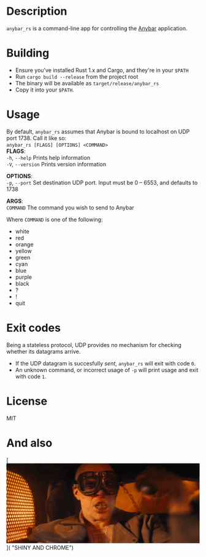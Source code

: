 # Description
`anybar_rs` is a command-line app for controlling the [Anybar](https://github.com/tonsky/AnyBar) application.

# Building

- Ensure you've installed Rust 1.x and Cargo, and they're in your `$PATH`
- Run `cargo build --release` from the project root
- The binary will be available as `target/release/anybar_rs`
- Copy it into your `$PATH`.

# Usage
By default, `anybar_rs` assumes that Anybar is bound to localhost on UDP port 1738. Call it like so:  
`anybar_rs [FLAGS] [OPTIONS] <COMMAND>`  
**FLAGS**:  
    `-h`, `--help`       Prints help information  
    `-V`, `--version`    Prints version information  

**OPTIONS**:  
    `-p`, `--port` <PORT>    Set destination UDP port. Input must be 0 – 6553, and defaults to 1738  

**ARGS**:  
    `COMMAND`    The command you wish to send to Anybar  

Where `COMMAND` is one of the following:

- white
- red
- orange
- yellow
- green
- cyan
- blue
- purple
- black
- ?
- !
- quit


# Exit codes
Being a stateless protocol, UDP provides no mechanism for checking whether its datagrams arrive.

- If the UDP datagram is succesfully *sent*, `anybar_rs` will exit with code `0`.
- An unknown command, or incorrect usage of `-p` will print usage and exit with code `1`.

# License
MIT

# And also
[![witnessme](witnessme.gif)]( "SHINY AND CHROME")


